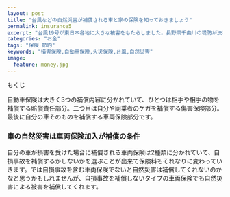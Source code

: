 ```yaml
---
layout: post
title: "台風などの自然災害が補償される車と家の保険を知っておきましょう"
permalink: insurance5
excerpt: "台風19号が東日本各地に大きな被害をもたらしました。長野県千曲川の堤防が決壊したり等など。家や車が台風によって何らかの損害を被った場合、どのような保険で対応するのでしょうか？"
categories: "お金"
tags: "保険 節約"
keywords: "損害保険,自動車保険,火災保険,台風,自然災害"
image:
  feature: money.jpg
---
```


<div id="mokuji"><span>もくじ</span></div>

自動車保険は大きく3つの補償内容に分かれていて、ひとつは相手や相手の物を補償する賠償責任部分。二つ目は自分や同乗者のケガを補償する傷害保険部分。最後に自分の車そのものを補償する車両保険部分です。

### 車の自然災害は車両保険加入が補償の条件

自分の車が損害を受けた場合に補償される車両保険は2種類に分かれていて、自損事故を補償するかしないかを選ぶことが出来て保険料もそれなりに変わっていきます。では自損事故を含む車両保険でないと自然災害は補償してくれないのかなと思うかもしれませんが、自損事故を補償しないタイプの車両保険でも自然災害による被害を補償してくれます。


<!--stackedit_data:
eyJoaXN0b3J5IjpbLTE5MjYwMTU2MTAsLTE0MzY2NTUxMjRdfQ
==
-->